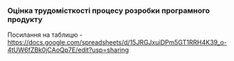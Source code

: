 ### Оцінка трудомісткості процесу розробки програмного продукту

 Посилання на таблицю - https://docs.google.com/spreadsheets/d/15JRGJxuiDPm5GT1RRH4K39_o-4tUW6fZBk0jCAoQp7E/edit?usp=sharing
